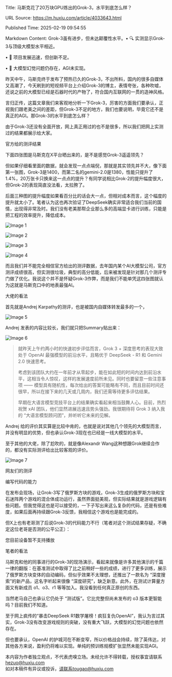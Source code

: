 Title: 马斯克花了20万块GPU炼出的Grok-3，水平到底怎么样？

URL Source: https://m.huxiu.com/article/4033643.html

Published Time: 2025-02-19 09:54:55

Markdown Content:
Grok-3虽有进步，但未达颠覆性水平。• 🔍 实测显示Grok-3与顶级大模型水平相近。

• 🚀 项目发展迅速，但创新不足。

• 🤔 大模型幻觉问题仍存在，AGI未实现。

昨天中午，马斯克终于发布了预热已久的Grok-3，不出所料，国内的很多自媒体又高潮了，今天刷到的短视频平台上介绍Grok-3的博主，表情夸张，各种吹嘘，还说之前的大模型已经是石器时代的产物了，符合国内互联网的一贯的造神风格。

言归正传，这篇文章我们来客观地分析一下Grok-3，厉害的方面我们要承认，正视我们跟老美之间的差距，但Grok-3不足的地方，我们也要说明，毕竟它还不是真正的AGI。那Grok-3的水平到底怎么样？

由于Grok-3还没有全面开放，网上真正用过的也不是很多，所以我们把网上实测过的结果都展示给大家。

官方给的测评结果

下面四张图是马斯克在X平台晒出来的，是不是感觉Grok-3遥遥领先？

但如果仔细看里面的数据，就会发现一点点端倪，那就是其实领先并不大，像下面第一张图，Grok-3是1400，而第二名的gemini-2.0是1380，性能只提升了1.4%，20万张卡只换来这一点点的提升？有同学说相比Grok-2的提升幅度很大，但Grok-2的表现简直没法看，太拉胯了。

后面三种图的提升幅度如果看百分比的话会大一点，但相对成本而言，这个幅度的提升就太小了。笔者认为这也再次验证了DeepSeek确实非常适合我们当前的国情，出现得非常及时。我们没有老美那帮企业那么多的高端显卡进行训练，只能是把工程的效率提升，降低成本。

![Image 1](assets/1/0/10d54e51e6634423593d9634b805af1d.png)

![Image 2](assets/0/c/0c660d1482f3cb4c9cb2dfcd90359645.png)

![Image 3](assets/e/e/ee246569b24929b8d44ed632d697a3bd.png)

![Image 4](assets/e/d/ed3064bf37370a0ed711e121ceaa2ea0.png)

而且我们并不能完全相信官方给出的测评数据，去年国内某个AI大模型公司，官方测评成绩很高，但实测很垃圾，典型的高分低能，后来被发现是针对那几个测评专门做了优化。我说这个并不是怀疑Grok-3作弊，而是我们不能单凭这四张图就认为这就是马斯克口中的地表最强AI。

大佬的看法

首先就是Andrej Karpathy的测评，也是被国内自媒体转发最多的一个，

![Image 5](assets/8/6/86d0d2b07e2a02d3cbf0a190b7ccb005.png)

Andrej 发表的内容比较长，我们就只把Summary贴出来：

![Image 6](assets/2/b/2b9ecb1eee755284b3022ec47afce27c.png)

> 就昨天上午约两小时的快速初步评估而言，Grok 3 + 深度思考的表现大致处于 OpenAI 最强模型的前沿水平，且略优于 DeepSeek - R1 和 Gemini 2.0 快速思考。
> 
> 考虑到该团队大约在一年前才从零起步，能在如此短的时间内达到前沿水平，这相当令人惊叹，这样的发展速度前所未见。同时也要留意一些注意事项 —— 模型具有随机性，每次给出的答案可能略有不同，而且目前时间还很早，所以在接下来的几天或几周内，我们还需等待更多评估结果。
> 
> 早期在大语言模型竞技平台上的结果确实看起来相当鼓舞人心。目前，热烈祝贺 xAI 团队，他们显然进展迅速且势头强劲。我很期待将 Grok 3 纳入我的 “大语言模型顾问团”，并听听它未来的见解。

Andrej 给的评价其实算是比较中肯的，也就是说对其他几个领先的大模型而言，并没有明显的优势，但也承认Grok-3现在也已经是一线大模型的水平。

至于其他的大佬，除了尬吹的，就是像Alexandr Wang这种想跟Grok继续合作的，都没有实际测评给出比较客观的评价。

![Image 7](assets/5/5/555b91fa7f77b17dc6c9dd5240aee9b8.png)

网友们的测评

编写代码的能力

在发布会现场，让Grok-3写了俄罗斯方块的游戏，Grok-3生成的俄罗斯方块和宝石迷阵两个游戏的混合体成功运行，虽然界面挺美观，但实际结果就是游戏逻辑有些问题。但我觉得这也是可以接受的，一下子写出来这么复杂的代码，还是有些难度，如果后面再持续跟Grok-3反馈，我相信这个游戏也是能完成的。

但X上也有老哥测了后说Grok-3的代码能力不行（笔者对这个测试结果存疑，不确定这位老哥是否测的公平公正）：

您目前设备暂不支持播放

笔者的看法

马斯克和他的同事进行的Grok-3的现场演示，看起来就像是许多其他演示的千篇一律的翻版：在基准测试中取得了比之前稍好一些的成绩，进行了更多训练，展示了俄罗斯方块变体的自动编码，但似乎效果不太理想，还推出了一款名为 “深度搜索”的新产品，这名字听起来很像 “深度研究”，缺乏新意。此外，在测试计算量方面又有新成员 o1、o3、r1 等等加入。我没看到任何真正原创的东西。

当然老马自己也承认它仍处于 “测试版”。它比完整但尚未发布的 o3 版本更智能吗？目前我们不知道。

至于网上疯传的“暴击DeepSeek R1数学屠榜！疯狂复仇OpenAI”，我认为言过其实，Grok-3没有改变游戏规则的突破，没有重大飞跃，大模型的幻觉问题也依然存在。

但也要承认，OpenAI 的护城河在不断变窄，所以价格战会持续，除了英伟达，对其他各方来说，盈利仍将难以实现。单纯的预训练规模扩张显然未能实现AGI。

本内容为作者独立观点，不代表虎嗅立场。未经允许不得转载，授权事宜请联系 hezuo@huxiu.com  
如对本稿件有异议或投诉，请联系tougao@huxiu.com
